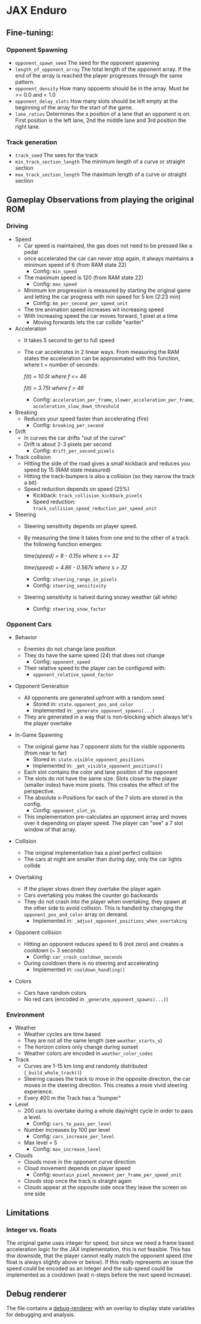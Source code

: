 # JAX Enduro

## Fine-tuning:

### Opponent Spawning
- ``opponent_spawn_seed`` The seed for the opponent spawning
- ``length_of_opponent_array`` The total length of the opponent array. If the end of the array is reached the player progresses through the same pattern.
- ``opponent_density`` How many oppoents should be in the array. Must be >= 0.0 and < 1.0
- ``opponent_delay_slots`` How many slots should be left empty at the beginning of the array for the start of the game.
- ``lane_ratios`` Determines the x position of a lane that an opponent is on. First position is the left lane, 2nd the middle lane and 3rd position the right lane.

### Track generation
- ``track_seed`` The sees for the track
- ``min_track_section_length`` The minimum length of a curve or straight section
- ``max_track_section_length`` The maximum length of a curve or straight section

## Gameplay Observations from playing the original ROM
### Driving
- Speed
  - Car speed is maintained, the gas does not need to be pressed like a pedal
  - once accelerated the car can never stop again, it always maintains a minimum speed of 6 (from RAM state 22)
    - Config: ``min_speed``
  - The maximum speed is 120 (from RAM state 22)
    - Config: ``max_speed``
  - Minimum km progression is measured by starting the original game and letting the car progress with min speed for 5 km (2:23 min)
    - Config: ``km_per_second_per_speed_unit``
  - The tire animation speed increases wit increasing speed
  - With increasing speed the car moves forward, 1 pixel at a time
      - Moving forwards lets the car collide "earlier"
- Acceleration
  - It takes 5 second to get to full speed
  - The car accelerates in 2 linear ways. From measuring the RAM states the acceleration can be approximated with this function, where t = number of seconds:
  
    *f(t) = 10.5t where f <= 46*
  
    *f(t) = 3.75t where f > 46*
    - Config: ``acceleration_per_frame``, `slower_acceleration_per_frame`, `acceleration_slow_down_threshold`
- Breaking 
  - Reduces your speed faster than accelerating (fire)
    - Config: `breaking_per_second`
- Drift
  - In curves the car drifts "out of the curve"
  - Drift is about 2-3 pixels per second
    - Config: `drift_per_second_pixels`
- Track collision
  - Hitting the side of the road gives a small kickback and reduces you speed by 15 (RAM state measured)
  - Hitting the track-bumpers is also a collision (so they narrow the track a bit)
  - Speed reduction depends on speed (25%)
    - Kickback: `track_collision_kickback_pixels`
    - Speed reduction: `track_collision_speed_reduction_per_speed_unit`
- Steering
  - Steering sensitivity depends on player speed.
  - By measuring the time it takes from one end to the other of a track the following function emerges:
    
    *time(speed) = 8 - 0.15s where s <= 32*
  
    *time(speed) = 4.86 - 0.567s where s > 32*
      - Config: `steering_range_in_pixels`
      - Config: `steering_sensitivity`
  - Steering sensitivity is halved during snowy weather (all white)
    - Config: ``steering_snow_factor``

### Opponent Cars
- Behavior
  - Enemies do not change lane position
  - They do have the same speed (24) that does not change
    - Config: ``opponent_speed``
  - Their relative speed to the player can be configured with:
    - ``opponent_relative_speed_factor``
- Opponent Generation
  - All opponents are generated upfront with a random seed
    - Stored in: ``state.opponent_pos_and_color``
    - Implemented in: ``_generate_opponent_spawns(...)``
  - They are generated in a way that is non-blocking which always let's the player overtake
- In-Game Spawning
  - The original game has 7 opponent slots for the visible opponents (from near to far)
    - Stored in: ``state.visible_opponent_positions``
    - Implemented in: ``_get_visible_opponent_positions()``
  - Each slot contains the color and lane position of the opponent
  - The slots do not have the same size. Slots closer to the player (smaller index) have more pixels. This creates the effect of the perspective.
  - The absolute x-Positions for each of the 7 slots are stored in the config.
    - Config: ``opponent_slot_ys``
  - This implementation pre-calculates an opponent array and moves over it depending on player speed. The player can 
  "see" a 7 slot window of that array.
- Collision
  - The original implementation has a pixel perfect collision
  - The cars at night are smaller than during day, only the car lights collide
  
- Overtaking
  - If the player slows down they overtake the player again 
  - Cars overtaking you makes the counter go backwards
  - They do not crash into the player when overtaking, they spawn at the other side to avoid collision. This is handled by changing the ``opponent_pos_and_color`` array on demand.
    - Implemented in: ``_adjust_opponent_positions_when_overtaking``
- Opponent collision
  - Hitting an opponent reduces speed to 6 (not zero) and creates a cooldown (~ 3 seconds)
    - Config: ``car_crash_cooldown_seconds``
  - During cooldown there is no steering and accelerating
    - Implemented in: `cooldown_handling()`
- Colors
  - Cars have random colors
  - No red cars (encoded in `_generate_opponent_spawns(...)`)

### Environment
- Weather
  - Weather cycles are time based
  - They are not all the same length (see `weather_starts_s`)
  - The horizon colors only change during sunset
  - Weather colors are encoded in ``weather_color_codes``
- Track
  - Curves are 1-15 km long and randomly distributed (`_build_whole_track()`)
  - Steering causes the track to move in the opposite direction, the car moves in the steering direction. This creates a more vivid steering experience.
  - Every 400 m the Track has a "bumper"
- Level
  - 200 cars to overtake during a whole day/night cycle in order to pass a level.
    - Config: ``cars_to_pass_per_level``
  - Number increases by 100 per level
    - Config: ``cars_increase_per_level``
  - Max level = 5
    - Config: ``max_increase_level``
- Clouds 
  - Clouds move in the opponent curve direction
  - Cloud movement depends on player speed
    - Config: ``mountain_pixel_movement_per_frame_per_speed_unit``
  - Clouds stop once the track is straight again
  - Clouds appear at the opposite side once they leave the screen on one side

## Limitations
### Integer vs. floats
The original game uses integer for speed, but since we need a frame based acceleration logic for the JAX implementation, this is not feasible. This has thw downside, that the player cannot really match the opponent speed (the float is always slightly above or below).
If this really represents an issue the speed could be encoded as an integer and the sub-speed could be implemented as a cooldown (wait n-steps before the next speed increase).

## Debug renderer
The file contains a [debug-renderer](./jax_enduro_debug_renderer.py) with an overlay to display state variables for 
debugging and analysis.
